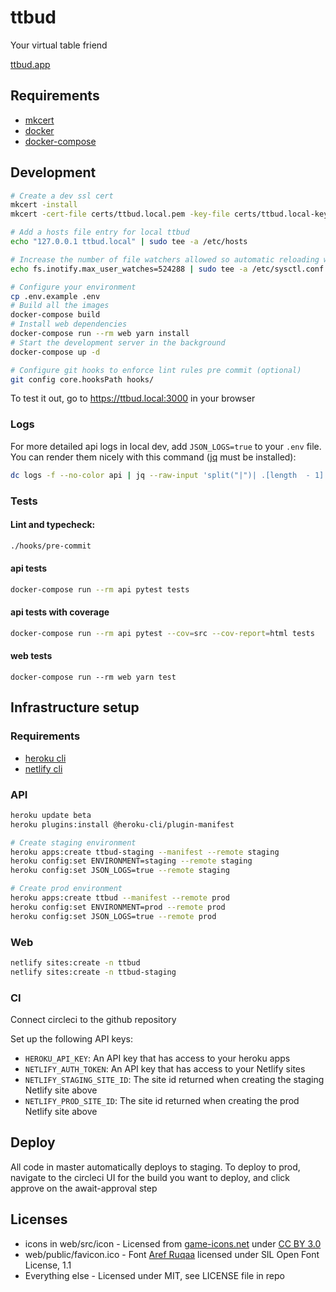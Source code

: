 # ttbud

Your virtual table friend

[ttbud.app](https://ttbud.app)

## Requirements

- [mkcert](https://github.com/FiloSottile/mkcert)
- [docker](https://docs.docker.com/v17.09/engine/installation/)
- [docker-compose](https://docs.docker.com/compose/install/)

## Development

```bash
# Create a dev ssl cert
mkcert -install
mkcert -cert-file certs/ttbud.local.pem -key-file certs/ttbud.local-key.pem ttbud.local

# Add a hosts file entry for local ttbud
echo "127.0.0.1 ttbud.local" | sudo tee -a /etc/hosts

# Increase the number of file watchers allowed so automatic reloading works
echo fs.inotify.max_user_watches=524288 | sudo tee -a /etc/sysctl.conf && sudo sysctl -p

# Configure your environment
cp .env.example .env
# Build all the images
docker-compose build
# Install web dependencies
docker-compose run --rm web yarn install
# Start the development server in the background
docker-compose up -d

# Configure git hooks to enforce lint rules pre commit (optional)
git config core.hooksPath hooks/
```

To test it out, go to https://ttbud.local:3000 in your browser

### Logs

For more detailed api logs in local dev, add `JSON_LOGS=true` to your `.env` file.
You can render them nicely with this command ([jq](https://stedolan.github.io/jq/) must be installed):

```bash
dc logs -f --no-color api | jq --raw-input 'split("|")| .[length  - 1]|fromjson'
```

### Tests

#### Lint and typecheck:

```bash
./hooks/pre-commit
```

#### api tests

```bash
docker-compose run --rm api pytest tests
```

#### api tests with coverage

```bash
docker-compose run --rm api pytest --cov=src --cov-report=html tests
```

#### web tests

```
docker-compose run --rm web yarn test
```

## Infrastructure setup

### Requirements

- [heroku cli](https://devcenter.heroku.com/articles/heroku-cli#download-and-install)
- [netlify cli](https://docs.netlify.com/cli/get-started/#installation)

### API

```bash
heroku update beta
heroku plugins:install @heroku-cli/plugin-manifest

# Create staging environment
heroku apps:create ttbud-staging --manifest --remote staging
heroku config:set ENVIRONMENT=staging --remote staging
heroku config:set JSON_LOGS=true --remote staging

# Create prod environment
heroku apps:create ttbud --manifest --remote prod
heroku config:set ENVIRONMENT=prod --remote prod
heroku config:set JSON_LOGS=true --remote prod
```

### Web

```bash
netlify sites:create -n ttbud
netlify sites:create -n ttbud-staging
```

### CI

Connect circleci to the github repository

Set up the following API keys:

- `HEROKU_API_KEY`: An API key that has access to your heroku apps
- `NETLIFY_AUTH_TOKEN`: An API key that has access to your Netlify sites
- `NETLIFY_STAGING_SITE_ID`: The site id returned when creating the staging Netlify site above
- `NETLIFY_PROD_SITE_ID`: The site id returned when creating the prod Netlify site above

## Deploy

All code in master automatically deploys to staging. To deploy to prod, navigate to the circleci UI for the build you
want to deploy, and click approve on the await-approval step

## Licenses

- icons in web/src/icon - Licensed from [game-icons.net](https://game-icons.net) under [CC BY 3.0](https://creativecommons.org/licenses/by/3.0/)
- web/public/favicon.ico - Font [Aref Ruqaa](https://fonts.google.com/attribution) licensed under SIL Open Font License, 1.1
- Everything else - Licensed under MIT, see LICENSE file in repo
